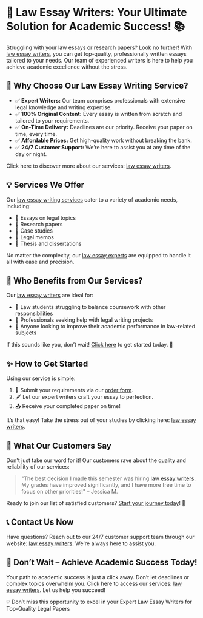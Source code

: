 <h1>🚀 Law Essay Writers: Your Ultimate Solution for Academic Success! 📚</h1>

<p>Struggling with your law essays or research papers? Look no further! With <a href="https://tinyurl.com/topessay?keyword=law+essay+writers">law essay writers</a>, you can get top-quality, professionally written essays tailored to your needs. Our team of experienced writers is here to help you achieve academic excellence without the stress.</p>

<h2>🌟 Why Choose Our Law Essay Writing Service?</h2>
<ul>
    <li>✅ <strong>Expert Writers:</strong> Our team comprises professionals with extensive legal knowledge and writing expertise.</li>
    <li>✅ <strong>100% Original Content:</strong> Every essay is written from scratch and tailored to your requirements.</li>
    <li>✅ <strong>On-Time Delivery:</strong> Deadlines are our priority. Receive your paper on time, every time.</li>
    <li>✅ <strong>Affordable Prices:</strong> Get high-quality work without breaking the bank.</li>
    <li>✅ <strong>24/7 Customer Support:</strong> We’re here to assist you at any time of the day or night.</li>
</ul>

<p>Click here to discover more about our services: <a href="https://tinyurl.com/topessay?keyword=law+essay+writers">law essay writers</a>.</p>

<h2>💡 Services We Offer</h2>
<p>Our <a href="https://tinyurl.com/topessay?keyword=law+essay+writers">law essay writing services</a> cater to a variety of academic needs, including:</p>
<ul>
    <li>📌 Essays on legal topics</li>
    <li>📌 Research papers</li>
    <li>📌 Case studies</li>
    <li>📌 Legal memos</li>
    <li>📌 Thesis and dissertations</li>
</ul>
<p>No matter the complexity, our <a href="https://tinyurl.com/topessay?keyword=law+essay+writers">law essay experts</a> are equipped to handle it all with ease and precision.</p>

<h2>💼 Who Benefits from Our Services?</h2>
<p>Our <a href="https://tinyurl.com/topessay?keyword=law+essay+writers">law essay writers</a> are ideal for:</p>
<ul>
    <li>📖 Law students struggling to balance coursework with other responsibilities</li>
    <li>📖 Professionals seeking help with legal writing projects</li>
    <li>📖 Anyone looking to improve their academic performance in law-related subjects</li>
</ul>
<p>If this sounds like you, don’t wait! <a href="https://tinyurl.com/topessay?keyword=law+essay+writers">Click here</a> to get started today. 🚀</p>

<h2>✨ How to Get Started</h2>
<p>Using our service is simple:</p>
<ol>
    <li>📄 Submit your requirements via our <a href="https://tinyurl.com/topessay?keyword=law+essay+writers">order form</a>.</li>
    <li>🖋️ Let our expert writers craft your essay to perfection.</li>
    <li>📤 Receive your completed paper on time!</li>
</ol>
<p>It’s that easy! Take the stress out of your studies by clicking here: <a href="https://tinyurl.com/topessay?keyword=law+essay+writers">law essay writers</a>.</p>

<h2>📣 What Our Customers Say</h2>
<p>Don't just take our word for it! Our customers rave about the quality and reliability of our services:</p>
<blockquote>
    "The best decision I made this semester was hiring <a href="https://tinyurl.com/topessay?keyword=law+essay+writers">law essay writers</a>. My grades have improved significantly, and I have more free time to focus on other priorities!" – Jessica M.
</blockquote>
<p>Ready to join our list of satisfied customers? <a href="https://tinyurl.com/topessay?keyword=law+essay+writers">Start your journey today</a>! 🌟</p>

<h2>📞 Contact Us Now</h2>
<p>Have questions? Reach out to our 24/7 customer support team through our website: <a href="https://tinyurl.com/topessay?keyword=law+essay+writers">law essay writers</a>. We're always here to assist you.</p>

<h2>🚀 Don’t Wait – Achieve Academic Success Today!</h2>
<p>Your path to academic success is just a click away. Don’t let deadlines or complex topics overwhelm you. Click here to access our services: <a href="https://tinyurl.com/topessay?keyword=law+essay+writers">law essay writers</a>. Let us help you succeed!</p>

<p>💡 Don’t miss this opportunity to excel in your
Expert Law Essay Writers for Top-Quality Legal Papers
